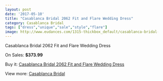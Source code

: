 ```yaml
---
layout: post
date: '2017-05-10'
title: "Casablanca Bridal 2062 Fit and Flare Wedding Dress"
category: Casablanca Bridal
tags: ["dress","unique","sale","style","flare"]
image: http://www.eudances.com/1315-thickbox_default/casablanca-bridal-2062-fit-and-flare-wedding-dress.jpg
---
```

Casablanca Bridal 2062 Fit and Flare Wedding Dress

On Sales: **$373.99**
<a href="https://www.eudances.com/en/casablanca-bridal/465-casablanca-bridal-2062-fit-and-flare-wedding-dress.html"><amp-img layout="responsive" width="600" height="600" src="//www.eudances.com/1315-thickbox_default/casablanca-bridal-2062-fit-and-flare-wedding-dress.jpg" alt="Casablanca Bridal 2062 Fit and Flare Wedding Dress 0" /></a>
<a href="https://www.eudances.com/en/casablanca-bridal/465-casablanca-bridal-2062-fit-and-flare-wedding-dress.html"><amp-img layout="responsive" width="600" height="600" src="//www.eudances.com/1317-thickbox_default/casablanca-bridal-2062-fit-and-flare-wedding-dress.jpg" alt="Casablanca Bridal 2062 Fit and Flare Wedding Dress 1" /></a>
<a href="https://www.eudances.com/en/casablanca-bridal/465-casablanca-bridal-2062-fit-and-flare-wedding-dress.html"><amp-img layout="responsive" width="600" height="600" src="//www.eudances.com/1316-thickbox_default/casablanca-bridal-2062-fit-and-flare-wedding-dress.jpg" alt="Casablanca Bridal 2062 Fit and Flare Wedding Dress 2" /></a>

Buy it: [Casablanca Bridal 2062 Fit and Flare Wedding Dress](https://www.eudances.com/en/casablanca-bridal/465-casablanca-bridal-2062-fit-and-flare-wedding-dress.html "Casablanca Bridal 2062 Fit and Flare Wedding Dress")

View more: [Casablanca Bridal](https://www.eudances.com/en/4-casablanca-bridal "Casablanca Bridal")
